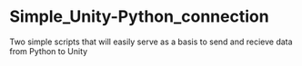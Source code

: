 # Simple_Unity-Python_connection
Two simple scripts that will easily serve as a basis to send and recieve data from Python to Unity
